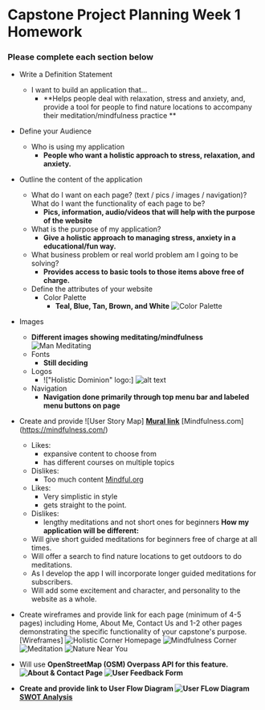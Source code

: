# Capstone Project Planning Week 1 Homework

### Please complete each section below

- Write a Definition Statement
  - I want to build an application that...
    - **Helps people deal with relaxation,  stress and anxiety, and, provide a tool for people to find nature locations to accompany their meditation/mindfulness practice **
- Define your Audience
  - Who is using my application
    - **People who want a holistic approach to stress, relaxation, and anxiety.**
- Outline the content of the application
  - What do I want on each page?  (text / pics / images / navigation)? What do I want the functionality of each page to be?
    - **Pics, information, audio/videos that will help with the purpose of the website**
  - What is the purpose of my application?
    - **Give a holistic approach to managing stress, anxiety in a educational/fun way.**
  - What business problem or real world problem am I going to be solving?
    - **Provides access to basic tools to those items above free of charge.**
  - Define the attributes of your website
    - Color Palette
      - **Teal, Blue, Tan, Brown, and White**
![Color Palette](<Capstone Color Palette .jpg>)
 - Images
      - **Different images showing meditating/mindfulness**
![Man Meditating](<Holistic Dominion BM Meditating.png>)
    - Fonts
      - **Still deciding**
    - Logos
      - !["Holistic Dominion" logo:]
![alt text](<Holistic Dominion LOGO.jpg>)
    - Navigation
      - **Navigation done primarily through top menu bar and labeled menu buttons on page**
- Create and provide
![User Story Map]
**[Mural link](https://app.mural.co/t/brendonsteam2253/m/brendonsteam2253/1733069867341/71a11017e8fd373f99ffe3bcf06e701b569afbc0)**
[Mindfulness.com] (https://mindfulness.com/)
  - Likes:
    - expansive content to choose from
    - has different courses on multiple topics
  - Dislikes:
    - Too much content
[Mindful.org](https://www.mindful.org/)
  - Likes:
    - Very simplistic in style
    - gets straight to the point.
  - Dislikes:
    - lengthy meditations and not short ones for beginners
**How my application will be different:**
  - Will give short guided meditations for beginners free of charge at all times.
  - Will offer a search to find nature locations to get outdoors to do meditations.
  - As I develop the app I will incorporate longer guided meditations for subscribers.
  - Will add some excitement and character, and personality to the website as a whole.


- Create wireframes and provide link for each page (minimum of 4-5 pages) including Home, About Me, Contact Us and 1-2 other pages demonstrating the specific functionality of your capstone's purpose.
[Wireframes]
![Holistic Corner Homepage](Docs/Homepage.jpg)
![Mindfulness Corner](Docs/IMG_9728.jpg)
![Meditation](Docs/IMG_9729.jpg)
![Nature Near You](Docs/IMG_9730.jpg)
- Will use <b>OpenStreetMap (OSM) Overpass API for this feature.<b>
![About & Contact Page](Docs/IMG_9731.jpg)
![User Feedback Form](<Docs/UI feedback form wireframe.jpg>)
- Create and provide link to User Flow Diagram
![User FLow Diagram](<Docs/User Story Map.jpg>)
**[SWOT Analysis](https://docs.google.com/document/d/1k4WifzdrerqYtK7CjP_RCMqCUJ_vlGXUCiaEZbUm9DA/edit?usp=sharing)**
